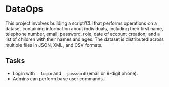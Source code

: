 # DataOps

This project involves building a script/CLI that performs operations on a dataset containing information about individuals, including their first name, telephone number, email, password, role, date of account creation, and a list of children with their names and ages. The dataset is distributed across multiple files in JSON, XML, and CSV formats.

## Tasks
- Login with `--login` and `--password` (email or 9-digit phone).
- Admins can perform base user commands.
